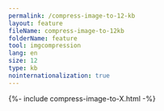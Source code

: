 ```yaml
---
permalink: /compress-image-to-12-kb
layout: feature
fileName: compress-image-to-12kb
folderName: feature
tool: imgcompression
lang: en
size: 12
type: kb
nointernationalization: true
---
```

{%- include compress-image-to-X.html -%}       
